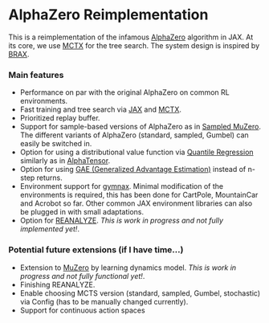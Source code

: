 # AlphaZero Reimplementation

This is a reimplementation of the infamous [AlphaZero](https://arxiv.org/abs/1712.01815) algorithm in JAX. At its core, we use [MCTX](https://github.com/google-deepmind/mctx) for the tree search. The system design is inspired by [BRAX](https://github.com/google/brax).

### Main features

* Performance on par with the original AlphaZero on common RL environments.
* Fast training and tree search via [JAX](https://jax.readthedocs.io/en/latest/) and [MCTX](https://github.com/google-deepmind/mctx).
* Prioritized replay buffer.
* Support for sample-based versions of AlphaZero as in [Sampled MuZero](https://arxiv.org/abs/2104.06303). The different variants of AlphaZero (standard, sampled, Gumbel) can easily be switched in.
* Option for using a distributional value function via [Quantile Regression](https://arxiv.org/abs/1710.10044) similarly as in [AlphaTensor](https://www.nature.com/articles/s41586-022-05172-4).
* Option for using [GAE (Generalized Advantage Estimation)](https://arxiv.org/abs/1506.02438) instead of n-step returns.
* Environment support for [gymnax](https://github.com/RobertTLange/gymnax). Minimal modification of the environments is required, this has been done for CartPole, MountainCar and Acrobot so far. Other common JAX environment libraries can also be plugged in with small adaptations.
* Option for [REANALYZE](https://arxiv.org/abs/2104.06294). *This is work in progress and not fully implemented yet!*.

### Potential future extensions (if I have time...)

* Extension to [MuZero](https://arxiv.org/abs/1911.08265) by learning dynamics model. *This is work in progress and not fully functional yet!*.
* Finishing REANALYZE.
* Enable choosing MCTS version (standard, sampled, Gumbel, stochastic) via Config (has to be manually changed currently).
* Support for continuous action spaces





